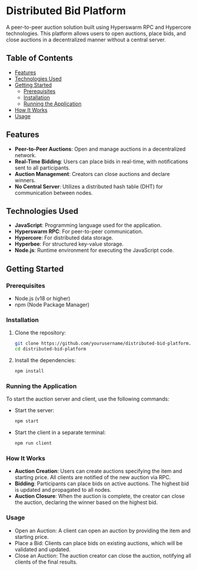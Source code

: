 # Distributed Bid Platform

A peer-to-peer auction solution built using Hyperswarm RPC and Hypercore technologies. This platform allows users to open auctions, place bids, and close auctions in a decentralized manner without a central server.

## Table of Contents

- [Features](#features)
- [Technologies Used](#technologies-used)
- [Getting Started](#getting-started)
  - [Prerequisites](#prerequisites)
  - [Installation](#installation)
  - [Running the Application](#running-the-application)
- [How It Works](#how-it-works)
- [Usage](#usage)

## Features

- **Peer-to-Peer Auctions**: Open and manage auctions in a decentralized network.
- **Real-Time Bidding**: Users can place bids in real-time, with notifications sent to all participants.
- **Auction Management**: Creators can close auctions and declare winners.
- **No Central Server**: Utilizes a distributed hash table (DHT) for communication between nodes.

## Technologies Used

- **JavaScript**: Programming language used for the application.
- **Hyperswarm RPC**: For peer-to-peer communication.
- **Hypercore**: For distributed data storage.
- **Hyperbee**: For structured key-value storage.
- **Node.js**: Runtime environment for executing the JavaScript code.

## Getting Started

### Prerequisites

- Node.js (v18 or higher)
- npm (Node Package Manager)

### Installation

1. Clone the repository:
   ```bash
   git clone https://github.com/yourusername/distributed-bid-platform.git
   cd distributed-bid-platform

2. Install the dependencies:
   ```bash
   npm install

### Running the Application

To start the auction server and client, use the following commands:
 - Start the server:
    ```bash
    npm start  
 - Start the client in a separate terminal:
    ```bash
    npm run client  

### How It Works
 - **Auction Creation**: Users can create auctions specifying the item and starting price. All clients are notified of the new auction via RPC.
 - **Bidding**: Participants can place bids on active auctions. The highest bid is updated and propagated to all nodes.
 - **Auction Closure**: When the auction is complete, the creator can close the auction, declaring the winner based on the highest bid.

### Usage
 - Open an Auction: A client can open an auction by providing the item and starting price.
 - Place a Bid: Clients can place bids on existing auctions, which will be validated and updated.
 - Close an Auction: The auction creator can close the auction, notifying all clients of the final results.